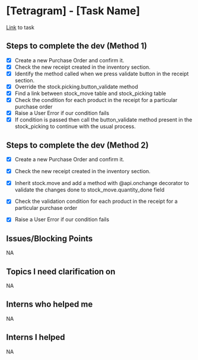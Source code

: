 # [Tetragram] - [Task Name]
[Link](https://www.odoo.com/web#id=3364259&cids=3&menu_id=4720&action=4665&active_id=3364224&model=project.task&view_type=form) to task

## Steps to complete the dev (Method 1)
- [X] Create a new Purchase Order and confirm it.
- [X] Check the new receipt created in the inventory section.
- [X] Identify the method called when we press validate button in the receipt section.
- [X] Override the stock.picking.button_validate method
- [X] Find a link between stock_move table and stock_picking table
- [X] Check the condition for each product in the receipt for a particular purchase order
- [X] Raise a User Error if our condition fails
- [X] If condition is passed then call the button_validate method present in the stock_picking to continue with the usual process.

## Steps to complete the dev (Method 2)
- [X] Create a new Purchase Order and confirm it.
- [X] Check the new receipt created in the inventory section.
- [X] Inherit stock.move and add a method with @api.onchange decorator to validate the changes done to stock_move.quantity_done field
- [X] Check the validation condition for each product in the receipt for a particular purchase order
- [X] Raise a User Error if our condition fails


## Issues/Blocking Points
NA

## Topics I need clarification on
NA
      
## Interns who helped me
NA

## Interns I helped
NA
